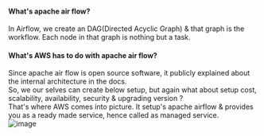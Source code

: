 #### What's apache air flow?
In Airflow, we create an DAG(Directed Acyclic Graph) & that graph is the workflow. Each node in that graph is nothing but a task.</br>

#### What's AWS has to do with apache air flow?
Since apache air flow is open source software, it publicly explained about the internal architecture in the docs.</br>
So, we our selves can create below setup, but again what about setup cost, scalability, availability, security & upgrading version ?</br>
That's where AWS comes into picture. It setup's apache airflow & provides you as a ready made service, hence called as managed service.</br>
![image](https://github.com/user-attachments/assets/1e44e66d-e2bc-4135-bfbb-222979ae4025)
